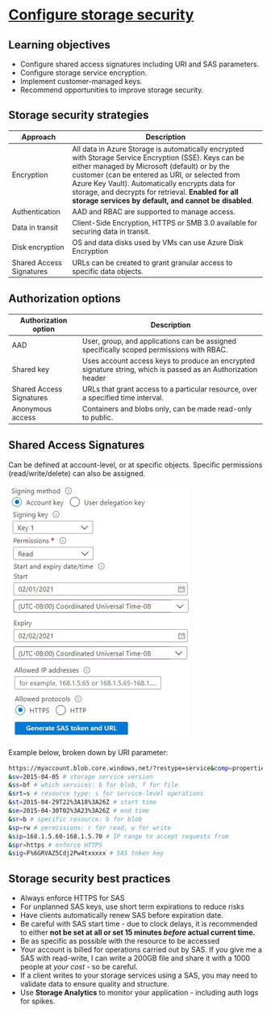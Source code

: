 # [Configure storage security](https://learn.microsoft.com/en-us/training/modules/configure-storage-security/?source=learn&ns-enrollment-type=learningpath&ns-enrollment-id=learn.az-104-manage-storage)

## Learning objectives

* Configure shared access signatures including URI and SAS parameters.
* Configure storage service encryption.
* Implement customer-managed keys.
* Recommend opportunities to improve storage security.

## Storage security strategies

|Approach|Description|
|--|--|
Encryption|All data in Azure Storage is automatically encrypted with Storage Service Encryption (SSE). Keys can be either managed by Microsoft (default) or by the customer (can be entered as URI, or selected from Azure Key Vault). Automatically encrypts data for storage, and decrypts for retrieval. **Enabled for all storage services by default, and cannot be disabled**.
Authentication|AAD and RBAC are supported to manage access.
Data in transit|Client-Side Encryption, HTTPS or SMB 3.0 available for securing data in transit.
Disk encryption|OS and data disks used by VMs can use Azure Disk Encryption
Shared Access Signatures|URLs can be created to grant granular access to specific data objects.

## Authorization options

|Authorization option|Description|
|--|--|
AAD|User, group, and applications can be assigned specifically scoped permissions with RBAC.
Shared key|Uses account access keys to produce an encrypted signature string, which is passed as an Authorization header
Shared Access Signatures|URLs that grant access to a particular resource, over a specified time interval.
Anonymous access|Containers and blobs only, can be made read-only to public.

## Shared Access Signatures

Can be defined at account-level, or at specific objects. Specific permissions (read/write/delete) can also be assigned.

![sas creation options](../static/configure-secure-signatures-be02fa89.png)

Example below, broken down by URI parameter:

```bash
https://myaccount.blob.core.windows.net/?restype=service&comp=properties
&sv=2015-04-05 # storage service version
&ss=bf # which services: b for blob, f for file
&srt=s # resource type: s for service-level operations
&st=2015-04-29T22%3A18%3A26Z # start time
&se=2015-04-30T02%3A23%3A26Z # end time
&sr=b # specific resource: b for blob
&sp=rw # permissions: r for read, w for write
&sip=168.1.5.60-168.1.5.70 # IP range to accept requests from
&spr=https # enforce HTTPS
&sig=F%6GRVAZ5Cdj2Pw4txxxxx # SAS token key
```

## Storage security best practices

* Always enforce HTTPS for SAS
* For unplanned SAS keys, use short term expirations to reduce risks
* Have clients automatically renew SAS before expiration date.
* Be careful with SAS start time - due to clock delays, it is recommended to either **not be set at all or set 15 minutes *before* actual current time.**
* Be as specific as possible with the resource to be accessed
* Your account is billed for operations carried out by SAS. If you give me a SAS with read-write, I can write a 200GB file and share it with a 1000 people at *your cost* - so be careful.
* If a client writes to your storage services using a SAS, you may need to validate data to ensure quality and structure.
* Use **Storage Analytics** to monitor your application - including auth logs for spikes.
